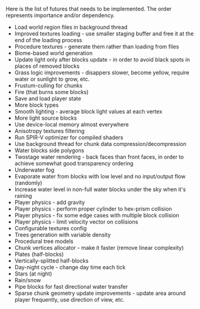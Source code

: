 Here is the list of futures that needs to be implemented.
The order represents importance and/or dependency.
* Load world region files in background thread
* Improved textures loading - use smaller staging buffer and free it at the end of the loading process
* Procedure textures - generate them rather than loading from files
* Biome-based world generation
* Update light only after blocks update - in order to avoid black spots in places of removed blocks
* Grass logic improvements - disappers slower, become yellow, require water or sunlight to grow, etc.
* Frustum-culling for chunks
* Fire (that burns some blocks)
* Save and load player state
* More block types
* Smooth lighting - average block light values at each vertex
* More light source blocks
* Use device-local memory almost everywhere
* Anisotropy textures filtering
* Run SPIR-V optimizer for compiled shaders
* Use background thread for chunk data compression/decompression
* Water blocks side polygons
* Twostage water rendering - back faces than front faces, in order to achieve somewhat good transparency ordering
* Underwater fog
* Evaporate water from blocks with low level and no input/output flow (randomly)
* Increase water level in non-full water blocks under the sky when it's raining
* Player physics - add gravity
* Player physics - perform proper cylinder to hex-prism collision
* Player physics - fix some edge cases with multiple block collision
* Player physics - limit velocity vector on collisions
* Configurable textures config
* Trees generation with variable density
* Procedural tree models
* Chunk vertices allocator - make it faster (remove linear complexity)
* Plates (half-blocks)
* Vertically-splitted half-blocks
* Day-night cycle - change day time each tick
* Stars (at night)
* Rain/snow
* Pipe blocks for fast directional water transfer
* Sparse chunk geometry update improvements - update area around player frequently, use direction of view, etc.
